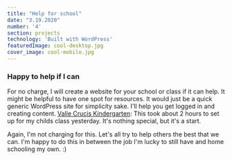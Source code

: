 ```yaml
---
title: "Help for school"
date: "3.19.2020"
number: '4'
section: projects
technology: 'Built with WordPress'
featuredImage: cool-desktop.jpg
cover_image: cool-mobile.jpg
---
```

### Happy to help if I can
For no charge, I will create a website for your school or class if it can help.  It might be helpful to have one spot for resources.  It would just be a quick generic WordPress site for simplicity sake. I'll help you get logged in and creating content. 
[Valle Crucis Kindergarten](http://www.coolhomeschool.site): This took about 2 hours to set up for my childs class yesterday.  It's nothing special, but it's a start.

Again, I'm not charging for this. Let's all try to help others the best that we can.  I'm happy to do this in between the job I'm lucky to still have and home schooling my own. :)